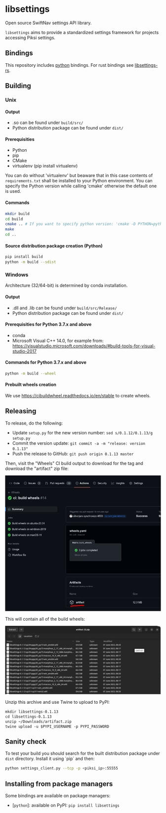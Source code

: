 # libsettings

Open source SwiftNav settings API library.

`libsettings` aims to provide a standardized settings framework for projects accessing Piksi settings.

## Bindings

This repository includes [python](./python) bindings.  For rust bindings see [libsettings-rs](https://github.com/swift-nav/libsettings-rs).

## Building

### Unix

#### Output

* .so can be found under `build/src/`
* Python distribution package can be found under `dist/`

#### Prerequisities

* Python
* pip
* CMake
* virtualenv (pip install virtualenv)

You can do without 'virtualenv' but beaware that in this case contents of
`requirements.txt` shall be installed to your Python environment. You can
specify the Python version while calling 'cmake' otherwise the default one
is used.

#### Commands

``` sh
mkdir build
cd build
cmake .. # If you want to specify python version: 'cmake -D PYTHON=python3 ..'
make
cd ..
```

#### Source distribution package creation (Python)

``` sh
pip install build
python -m build --sdist
```

### Windows

Architecture (32/64-bit) is determined by conda installation.

#### Output

* .dll and .lib can be found under `build/src/Release/`
* Python distribution package can be found under `dist/`

#### Prerequisities for Python 3.7.x and above

* conda
* Microsoft Visual C++ 14.0, for example from:
  https://visualstudio.microsoft.com/downloads/#build-tools-for-visual-studio-2017

#### Commands for Python 3.7.x and above

``` sh
python -m build --wheel
```

#### Prebuilt wheels creation

We use <https://cibuildwheel.readthedocs.io/en/stable> to create wheels.

## Releasing

To release, do the following:
- Update `setup.py` for the new version number: `sed s/0.1.12/0.1.13/g setup.py`
- Commit the version update: `git commit -a -m "release: version 0.1.13"`
- Push the release to GitHub: `git push origin 0.1.13 master`

Then, visit the "Wheels" CI build output to download for the tag and download the "artifact" zip file:

![](wheels.png)

This will contain all of the build wheels:

![](zip.png)

Unzip this archive and use Twine to upload to PyPI:

```
mkdir libsettings-0.1.13
cd libsettings-0.1.13
unzip ~/Downloads/artifact.zip
twine upload -u $PYPI_USERNAME -p PYPI_PASSWORD
```

## Sanity check

To test your build you should search for the built distribution package under
`dist` directory. Install it using ´pip´ and then:

``` sh
python settings_client.py --tcp -p <piksi_ip>:55555
```

## Installing from package managers
Some bindings are available on package managers:

* [`python`]: available on PyPI: `pip install libsettings`
